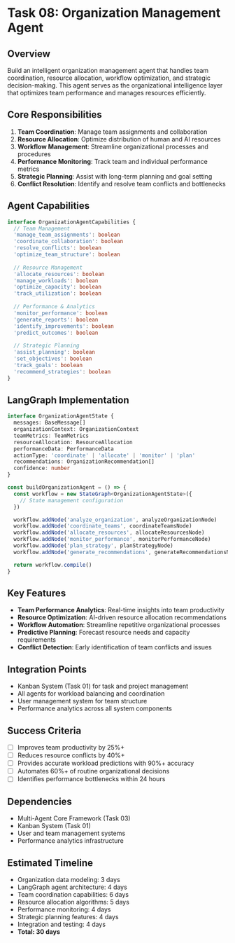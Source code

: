 # Task 08: Organization Management Agent

## Overview
Build an intelligent organization management agent that handles team coordination, resource allocation, workflow optimization, and strategic decision-making. This agent serves as the organizational intelligence layer that optimizes team performance and manages resources efficiently.

## Core Responsibilities
1. **Team Coordination**: Manage team assignments and collaboration
2. **Resource Allocation**: Optimize distribution of human and AI resources
3. **Workflow Management**: Streamline organizational processes and procedures
4. **Performance Monitoring**: Track team and individual performance metrics
5. **Strategic Planning**: Assist with long-term planning and goal setting
6. **Conflict Resolution**: Identify and resolve team conflicts and bottlenecks

## Agent Capabilities
```typescript
interface OrganizationAgentCapabilities {
  // Team Management
  'manage_team_assignments': boolean
  'coordinate_collaboration': boolean
  'resolve_conflicts': boolean
  'optimize_team_structure': boolean
  
  // Resource Management
  'allocate_resources': boolean
  'manage_workloads': boolean
  'optimize_capacity': boolean
  'track_utilization': boolean
  
  // Performance & Analytics
  'monitor_performance': boolean
  'generate_reports': boolean
  'identify_improvements': boolean
  'predict_outcomes': boolean
  
  // Strategic Planning
  'assist_planning': boolean
  'set_objectives': boolean
  'track_goals': boolean
  'recommend_strategies': boolean
}
```

## LangGraph Implementation
```typescript
interface OrganizationAgentState {
  messages: BaseMessage[]
  organizationContext: OrganizationContext
  teamMetrics: TeamMetrics
  resourceAllocation: ResourceAllocation
  performanceData: PerformanceData
  actionType: 'coordinate' | 'allocate' | 'monitor' | 'plan'
  recommendations: OrganizationRecommendation[]
  confidence: number
}

const buildOrganizationAgent = () => {
  const workflow = new StateGraph<OrganizationAgentState>({
    // State management configuration
  })

  workflow.addNode('analyze_organization', analyzeOrganizationNode)
  workflow.addNode('coordinate_teams', coordinateTeamsNode)
  workflow.addNode('allocate_resources', allocateResourcesNode)
  workflow.addNode('monitor_performance', monitorPerformanceNode)
  workflow.addNode('plan_strategy', planStrategyNode)
  workflow.addNode('generate_recommendations', generateRecommendationsNode)

  return workflow.compile()
}
```

## Key Features
- **Team Performance Analytics**: Real-time insights into team productivity
- **Resource Optimization**: AI-driven resource allocation recommendations
- **Workflow Automation**: Streamline repetitive organizational processes
- **Predictive Planning**: Forecast resource needs and capacity requirements
- **Conflict Detection**: Early identification of team conflicts and issues

## Integration Points
- Kanban System (Task 01) for task and project management
- All agents for workload balancing and coordination
- User management system for team structure
- Performance analytics across all system components

## Success Criteria
- [ ] Improves team productivity by 25%+
- [ ] Reduces resource conflicts by 40%+
- [ ] Provides accurate workload predictions with 90%+ accuracy
- [ ] Automates 60%+ of routine organizational decisions
- [ ] Identifies performance bottlenecks within 24 hours

## Dependencies
- Multi-Agent Core Framework (Task 03)
- Kanban System (Task 01)
- User and team management systems
- Performance analytics infrastructure

## Estimated Timeline
- Organization data modeling: 3 days
- LangGraph agent architecture: 4 days
- Team coordination capabilities: 6 days
- Resource allocation algorithms: 5 days
- Performance monitoring: 4 days
- Strategic planning features: 4 days
- Integration and testing: 4 days
- **Total: 30 days** 